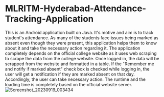 # MLRITM-Hyderabad-Attendance-Tracking-Application
This is an Android application built on Java. It's motive and aim is to track student's attendance. As many of the students face issues being marked as absent even though they were present, this application helps them to know about it and take the necessary action regarding it.
The application completely depends on the official college website as it uses web scraping to scrape the data from the college website.
Once logged in, the data will be scrapped from the website and formatted in a table.
If the "Remember me and notify if marked absent" check box is checked while logging in, the user will get a notification if they are marked absent on that day.
Accordingly, the user can take necessary action.
The runtime and the loading time is completely based on the official website server.
![Screenshot_20230919_003434](https://github.com/Smustafa8152/MLRITM-Hyderabad-Attendance-Tracking-Application/assets/126283271/18c385f4-322f-4e0d-a0fa-010a765f9118)

